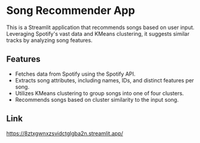 # Song Recommender App

This is a Streamlit application that recommends songs based on user input. Leveraging Spotify's vast data and KMeans clustering, it suggests similar tracks by analyzing song features.

## Features

- Fetches data from Spotify using the Spotify API.
- Extracts song attributes, including names, IDs, and distinct features per song.
- Utilizes KMeans clustering to group songs into one of four clusters.
- Recommends songs based on cluster similarity to the input song.

## Link
https://8ztxgwnxzsvidctglgba2n.streamlit.app/
